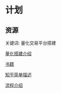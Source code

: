 # 计划

## 资源

关键词: 量化交易平台搭建

[量化搭建介绍](https://cloud.tencent.com/developer/article/1926133)

[书籍](https://www.its404.com/article/hangzhouyx/107096890)

[知乎简单描述](https://zhuanlan.zhihu.com/p/421140998)


[流程介绍](https://www.daimajiaoliu.com/daima/47e09a435100418)